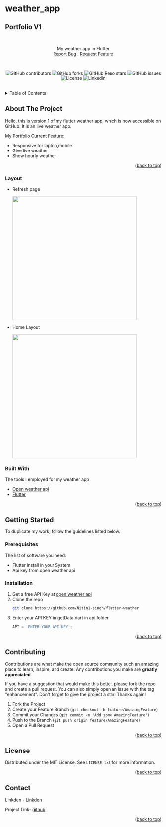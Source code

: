 # weather_app

<!-- Improved compatibility of back to top link: See: https://github.com/othneildrew/Best-README-Template/pull/73 -->
<a id="readme-top"></a>

## Portfolio V1
<!-- PROJECT Summary -->
<br />

<div align="center">
  <p align="center">
    My weather app in Flutter  
    <br/>
    <a href="https://github.com/Nitin1-singh/flutter-weather/issues">Report Bug</a>
    .
    <a href="https://github.com/Nitin1-singh/flutter-weather/issues">Request Feature</a>
  </p>
</div>
<br />
<!-- PROJECT SHIELDS -->
<div align="center">

  ![GitHub contributors](https://img.shields.io/github/contributors/Nitin1-singh/flutter-weather)
  ![GitHub forks](https://img.shields.io/github/forks/Nitin1-singh/flutter-weather)
  ![GitHub Repo stars](https://img.shields.io/github/stars/Nitin1-singh/flutter-weather)
  ![GitHub issues](https://img.shields.io/github/issues/Nitin1-singh/flutter-weather)
  ![License](https://img.shields.io/badge/license-MIT-blue)
  ![Linkedin](https://img.shields.io/badge/Linkedin-grey?logo=linkedin)
</div>

<br />

<!-- TABLE OF CONTENTS -->
<details>
  <summary>Table of Contents</summary>
  <ol>
    <li>
      <a href="#about-the-project">About The Project</a>
      <ul>
        <li><a href="#layout">Layout</a></li>
        <li><a href="#built-with">Built With</a></li>
      </ul>
    </li>
    <li>
      <a href="#getting-started">Getting Started</a>
      <ul>
        <li><a href="#prerequisites">Prerequisites</a></li>
        <li><a href="#installation">Installation</a></li>
      </ul>
    </li>
    <li><a href="#contributing">Contributing</a></li>
    <li><a href="#license">License</a></li>
    <li><a href="#contact">Contact</a></li>
  </ol>
</details>



<!-- ABOUT THE PROJECT -->
## About The Project

Hello, this is version 1 of my flutter weather app, which is now accessible on GitHub. It is an live weather app.  

My Portfolio Current Feature:

* Responsive for laptop,mobile  
* Give live weather
* Show hourly weather


<p align="right">(<a href="#readme-top">back to top</a>)</p>


### Layout
* <p>Refresh page</p><img src="https://github.com/Nitin1-singh/flutter-weather/assets/148739561/bf4f5137-fc72-4447-8217-caa27355b12b" height="400" />

* <p>Home Layout</p><img src="https://github.com/Nitin1-singh/flutter-weather/assets/148739561/438b8d09-c650-4f09-b954-c2807efd70fc" height="400" />


### Built With

The tools I employed for my weather app


* <a href="https://openweathermap.org/api">Open weather api</a>
* <a href="https://flutter.dev/">Flutter</a>



<p align="right">(<a href="#readme-top">back to top</a>)</p>



<!-- GETTING STARTED -->
## Getting Started

To duplicate my work, follow the guidelines listed below.

### Prerequisites

The list of software you need:

* Flutter install in your System
* Api key from open weather api 


### Installation

1. Get a free API Key at [open weather api](https://flutter.dev/)
2. Clone the repo
   ```sh
   git clone https://github.com/Nitin1-singh/flutter-weather
   ```
3. Enter your API KEY in getData.dart in api folder
   ```js
   API = 'ENTER YOUR API KEY';
   ```

<p align="right">(<a href="#readme-top">back to top</a>)</p>

<!-- CONTRIBUTING -->
## Contributing

Contributions are what make the open source community such an amazing place to learn, inspire, and create. Any contributions you make are **greatly appreciated**.

If you have a suggestion that would make this better, please fork the repo and create a pull request. You can also simply open an issue with the tag "enhancement".
Don't forget to give the project a star! Thanks again!

1. Fork the Project
2. Create your Feature Branch (`git checkout -b feature/AmazingFeature`)
3. Commit your Changes (`git commit -m 'Add some AmazingFeature'`)
4. Push to the Branch (`git push origin feature/AmazingFeature`)
5. Open a Pull Request

<p align="right">(<a href="#readme-top">back to top</a>)</p>



<!-- LICENSE -->
## License

Distributed under the MIT License. See `LICENSE.txt` for more information.

<p align="right">(<a href="#readme-top">back to top</a>)</p>



<!-- CONTACT -->
## Contact

Linkden - [Linkden](https://www.linkedin.com/in/nitin-singh-negi-9b6a95297/)

Project Link- [github](https://github.com/Nitin1-singh/portfolio-v1)

<p align="right">(<a href="#readme-top">back to top</a>)</p>


